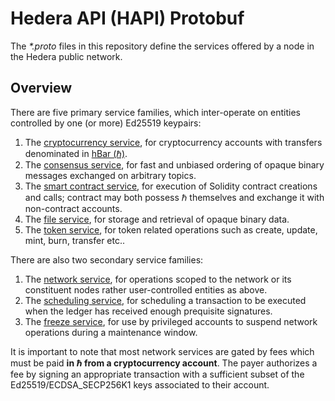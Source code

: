 # Hedera API (HAPI) Protobuf

The _*.proto_ files in this repository define the services
offered by a node in the Hedera public network. 

## Overview 
There are five primary service families, which inter-operate on entities 
controlled by one (or more) Ed25519 keypairs:
1. The [cryptocurrency service](https://github.com/hashgraph/hedera-protobufs-java/blob/main/src/main/proto/crypto_service.proto),
for cryptocurrency accounts with transfers denominated 
in [hBar (ℏ)](https://help.hedera.com/hc/en-us/articles/360000674317-What-are-the-official-HBAR-cryptocurrency-denominations-).
2. The [consensus service](https://github.com/hashgraph/hedera-protobufs-java/blob/main/src/main/proto/consensus_service.proto), for
fast and unbiased ordering of opaque binary messages exchanged on 
arbitrary topics.
3. The [smart contract service](https://github.com/hashgraph/hedera-protobufs-java/blob/main/src/main/proto/smart_contract_service.proto), for
execution of Solidity contract creations and calls; contract may both possess
ℏ themselves and exchange it with non-contract accounts.
4. The [file service](https://github.com/hashgraph/hedera-protobufs-java/blob/main/src/main/proto/file_service.proto), for storage and 
retrieval of opaque binary data.
5. The [token service](https://github.com/hashgraph/hedera-protobufs-java/blob/main/src/main/proto/token_service.proto), for token related operations such as create, update, mint, burn, transfer etc.. 

There are also two secondary service families:
1. The [network service](https://github.com/hashgraph/hedera-protobufs-java/blob/main/src/main/proto/network_service.proto), for operations scoped
to the network or its constituent nodes rather user-controlled entities as above.
2. The [scheduling service](https://github.com/hashgraph/hedera-protobufs-java/blob/main/src/main/proto/schedule_service.proto), for scheduling a transaction to be executed when the ledger has received enough prequisite signatures.
3. The [freeze service](https://github.com/hashgraph/hedera-protobufs-java/blob/main/src/main/proto/freeze_service.proto), for use by 
privileged accounts to suspend network operations during a maintenance window.

It is important to note that most network services are gated by fees which 
must be paid **in ℏ from a cryptocurrency account**. The payer authorizes a
fee by signing an appropriate transaction with a sufficient subset of the 
Ed25519/ECDSA_SECP256K1 keys associated to their account.
